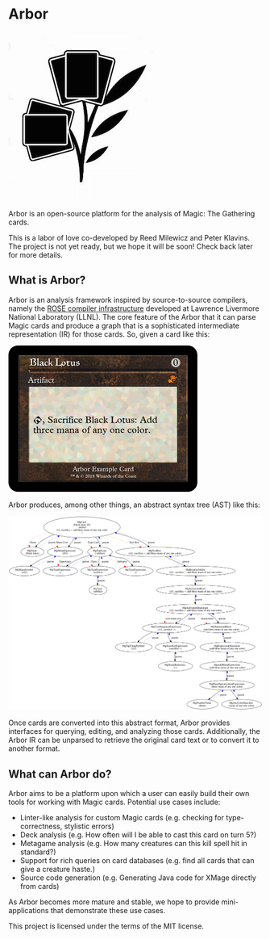 # Arbor

![alt text](https://github.com/rmmilewi/mtgcompiler/raw/master/images/arbor_logo_alpha.jpeg "Arbor pre-alpha logo")

Arbor is an open-source platform for the analysis of Magic: The Gathering cards.

This is a labor of love co-developed by Reed Milewicz and Peter Klavins. The project is not yet ready, but we hope it will be soon! Check back later for more details.

## What is Arbor?

Arbor is an analysis framework inspired by source-to-source compilers, namely the [ROSE compiler infrastructure](http://rosecompiler.org) developed at Lawrence Livermore National Laboratory (LLNL). The core feature of the Arbor that it can parse Magic cards and produce a graph that is a sophisticated intermediate representation (IR) for those cards. So, given a card like this:

![alt text](https://github.com/rmmilewi/mtgcompiler/raw/master/images/black_lotus_example.png "Black Lotus Card")

Arbor produces, among other things, an abstract syntax tree (AST) like this:

![alt text](https://github.com/rmmilewi/mtgcompiler/raw/master/images/black_lotus_ast.png "Black Lotus AST")

Once cards are converted into this abstract format, Arbor provides interfaces for querying, editing, and analyzing those cards. Additionally, the Arbor IR can be unparsed to retrieve the original card text or to convert it to another format.

## What can Arbor do?

Arbor aims to be a platform upon which a user can easily build their own tools for working with Magic cards. Potential use cases include:

* Linter-like analysis for custom Magic cards (e.g. checking for type-correctness, stylistic errors)
* Deck analysis (e.g. How often will I be able to cast this card on turn 5?)
* Metagame analysis (e.g. How many creatures can this kill spell hit in standard?)
* Support for rich queries on card databases (e.g. find all cards that can give a creature haste.)
* Source code generation (e.g. Generating Java code for XMage directly from cards)

As Arbor becomes more mature and stable, we hope to provide mini-applications that demonstrate these use cases. 

This project is licensed under the terms of the MIT license.


